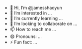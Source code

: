 - 👋 Hi, I’m @jamesshaoyun
- 👀 I’m interested in ...
- 🌱 I’m currently learning ...
- 💞️ I’m looking to collaborate on ...
- 📫 How to reach me ...
- 😄 Pronouns: ...
- ⚡ Fun fact: ...

<!---
jamesshaoyun/jamesshaoyun is a ✨ special ✨ repository because its `README.md` (this file) appears on your GitHub profile.
You can click the Preview link to take a look at your changes.
--->
